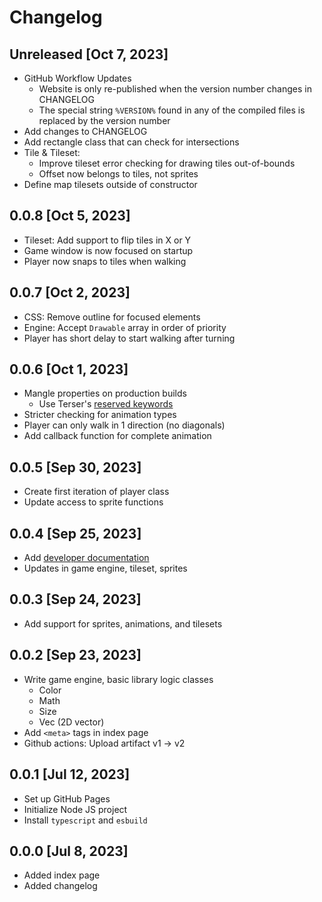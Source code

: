 # Changelog

## Unreleased [Oct 7, 2023]

- GitHub Workflow Updates
    - Website is only re-published when the version number changes in CHANGELOG
    - The special string `%VERSION%` found in any of the compiled files is replaced by the version number
- Add changes to CHANGELOG
- Add rectangle class that can check for intersections
- Tile & Tileset:
    - Improve tileset error checking for drawing tiles out-of-bounds
    - Offset now belongs to tiles, not sprites
- Define map tilesets outside of constructor

## 0.0.8 [Oct 5, 2023]

- Tileset: Add support to flip tiles in X or Y
- Game window is now focused on startup
- Player now snaps to tiles when walking

## 0.0.7 [Oct 2, 2023]

- CSS: Remove outline for focused elements
- Engine: Accept `Drawable` array in order of priority
- Player has short delay to start walking after turning

## 0.0.6 [Oct 1, 2023]

- Mangle properties on production builds
    - Use Terser's [reserved keywords](https://github.com/terser/terser/blob/master/tools/domprops.js)
- Stricter checking for animation types
- Player can only walk in 1 direction (no diagonals)
- Add callback function for complete animation

## 0.0.5 [Sep 30, 2023]

- Create first iteration of player class
- Update access to sprite functions

## 0.0.4 [Sep 25, 2023]

- Add [developer documentation](https://pipmon.com/devs/)
- Updates in game engine, tileset, sprites

## 0.0.3 [Sep 24, 2023]

- Add support for sprites, animations, and tilesets

## 0.0.2 [Sep 23, 2023]

- Write game engine, basic library logic classes
    - Color
    - Math
    - Size
    - Vec (2D vector)
- Add `<meta>` tags in index page
- Github actions: Upload artifact v1 -> v2

## 0.0.1 [Jul 12, 2023]

- Set up GitHub Pages
- Initialize Node JS project
- Install `typescript` and `esbuild`

## 0.0.0 [Jul 8, 2023]

- Added index page
- Added changelog